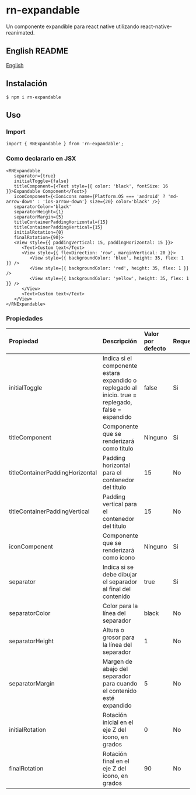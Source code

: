 # rn-expandable

Un componente expandible para react native utilizando react-native-reanimated.

## English README
[English](https://github.com/Mandres07/rn-expandable/)

## Instalación

`$ npm i rn-expandable`

## Uso

### Import
`import { RNExpandable } from 'rn-expandable';`

### Como declararlo en JSX
```
<RNExpandable 
   separator={true}
   initialToggle={false}
   titleComponent={<Text style={{ color: 'black', fontSize: 16 }}>Expandable Component</Text>}
   iconComponent={<Ionicons name={Platform.OS === 'android' ? 'md-arrow-down' : 'ios-arrow-down'} size={20} color='black' />}
   separatorColor='black'
   separatorHeight={1}
   separatorMargin={5}
   titleContainerPaddingHorizontal={15}
   titleContainerPaddingVertical={15}
   initialRotation={0}
   finalRotation={90}>
   <View style={{ paddingVertical: 15, paddingHorizontal: 15 }}>
      <Text>Custom text</Text>
      <View style={{ flexDirection: 'row', marginVertical: 20 }}>
         <View style={{ backgroundColor: 'blue', height: 35, flex: 1 }} />
         <View style={{ backgroundColor: 'red', height: 35, flex: 1 }} />
         <View style={{ backgroundColor: 'yellow', height: 35, flex: 1 }} />
      </View>
      <Text>Custom text</Text>
   </View>
</RNExpandable>
```

### Propiedades
| Propiedad | Descripción | Valor por defecto | Requerido
| :---         | :---         | :---          | :---
| initialToggle | Indica si el componente estara expandido o replegado al inicio. true = replegado, false = espandido | false | Si
| titleComponent | Componente que se renderizará como título | Ninguno | Si
| titleContainerPaddingHorizontal | Padding horizontal para el contenedor del título | 15 | No
| titleContainerPaddingVertical | Padding vertical para el contenedor del título | 15 | No
| iconComponent | Componente que se renderizará como icono | Ninguno | Si
| separator | Indica si se debe dibujar el separador al final del contenido | true | Si
| separatorColor | Color para la línea del separador | black | No
| separatorHeight | Altura o grosor para la línea del separador | 1 | No
| separatorMargin | Margen de abajo del separador para cuando el contenido esté expandido | 5 | No
| initialRotation | Rotación inicial en el eje Z del icono, en grados | 0 |  No
| finalRotation | Rotación final en el eje Z del icono, en grados | 90 |  No